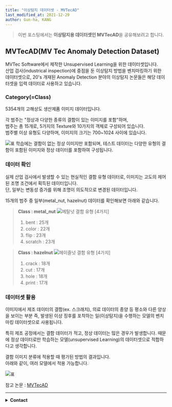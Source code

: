 ```yaml
---
title: "이상탐지 데이터셋 - MVTecAD"
last_modified_at: 2021-12-29
author: Gun-ha, KANG
---
```


> 이번 포스팅에서는 **이상탐지용 데이터셋인 MVTecAD**을 공유해보려고 합니다.

## MVTecAD(MV Tec Anomaly Detection Dataset)

MVTec Software에서 제작한 Unsupervised Learning을 위한 데이터셋입니다.  
산업 검사(industrical inspection)에 중점을 둔 이상탐지 방법을 벤치마킹하기 위한 데이터셋으로, 20's 개재된 Anomaly Detection 분야의 이상탐지 논문들은 해당 데이터셋을 입력 데이터로 사용하고 있습니다.

### Category(=Class)

5354개의 고해상도 생산제품 이미지 데이터입니다.

각 범주는 "정상과 다양한 종류의 결함이 있는 이미지를 포함"하며,  
범주는 총 15개로, 5가지의 Texture와 10가지의 객체로 구성되어 있습니다.  
범주별 이상 유형도 다양하며, 이미지의 크기는 700~1024 사이에 있습니다.

![표](https://user-images.githubusercontent.com/92897860/147517670-dbc87a1c-3808-40d0-b4d6-3ae1b0391899.png)
학습에는 결함이 없는 정상 이미지만 포함되며, 테스트 데이터는 다양한 유형의 결함이 포함된 이미지와 정상 데이터를 포함하여 구성됩니다.

### 데이터 확인

실제 산업 검사에서 발생할 수 있는 현실적인 결함 유형 데이터로,
이미지는 고도의 제어된 조명 조건에서 획득된 데이터입니다.  
단, 일부는 변동성 증가를 위해 조명이 의도적으로 변경된 데이터입니다.

15개의 범주 중 일부(metal_nut, hazelnut) 데이터를 확인해보면 아래와 같습니다.

> **Class : metal_nut** ![메탈넛](https://user-images.githubusercontent.com/92897860/147530541-191f829d-2bdb-4f2c-84d9-9cf88c97a285.png)
> 결함 유형 [4가지]
>
> 1.  bent : 25개
> 2.  color : 22개
> 3.  flip : 23개
> 4.  scratch : 23개

> **Class : hazelnut** ![헤이즐넛](https://user-images.githubusercontent.com/92897860/147530560-aed9ac20-ba09-4aff-aec8-1953aec01949.png)
> 결함 유형 [4가지]
>
> 1. crack : 18개
> 2. cut : 17개
> 3. hole : 18개
> 4. print : 17개

### 데이터셋 활용

이미지에서 제조 데이터의 결함(ex. 스크래치), 의료 데이터의 종양 등 평소와 다른 양상을 보이는 부분 즉, 발생된 이상 징후를 포착하는 일(이상탐지)을 수행하는 모델의 벤치마킹 데이터셋으로 사용됩니다.

특히 제조 공정에서는 결함 데이터가 적고, 정상 데이터는 많은 경우가 발생합니다.
때문에 정상 데이터로만 학습하는 모델(unsupervised Learning)의 데이터셋으로 적합하다고 생각합니다.

결함 이미지 분류에 적용할 때 평가된 방법의 결과입니다.  
아래와 같이, 여러 모델에서 적용 가능합니다.

![표](https://user-images.githubusercontent.com/92897860/147521650-aa63f1ed-61d0-4945-89bd-bb5352a9fc42.png)

참고 논문 :
[MVTecAD](https://openaccess.thecvf.com/content_CVPR_2019/papers/Bergmann_MVTec_AD_--_A_Comprehensive_Real-World_Dataset_for_Unsupervised_Anomaly_CVPR_2019_paper.pdf)

---

<details>
  <summary><b>Contact</b></summary>

<b>Author. </b>KangGunha

<b>Email. </b>zxcvbnm9931@epozen.com

</details>
